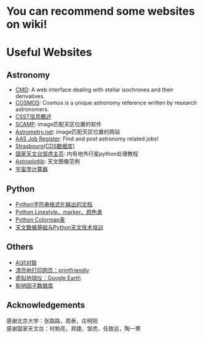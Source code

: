 # You can recommend some websites on wiki!

# Useful Websites
## Astronomy
* [CMD](http://stev.oapd.inaf.it/cgi-bin/cmd): A web interface dealing with stellar isochrones and their derivatives.
* [COSMOS](https://astronomy.swin.edu.au/cosmos/): Cosmos is a unique astronomy reference written by research astronomers.
* [CSST信息概述](https://github.com/CSSTsci/GalaxyAGN_science_discussion/wiki/CSST-Summary)
* [SCAMP](https://www.astromatic.net/software/scamp): image匹配天区位置的软件  
* [Astrometry.net](http://astrometry.net/): image匹配天区位置的网站  
* [AAS Job Register](https://jobregister.aas.org): Find and post astronomy related jobs!
* [Strasbourg(CDS数据库)](http://cdsportal.u-strasbg.fr/)
* [国家天文台邹虎主页](http://batc.bao.ac.cn/~zouhu/doku.php?id=projects:start): 内有地外行星python处理教程
* [Astroplotlib](http://astroplotlib.stsci.edu/): 天文图像范例
* [宇宙学计算器](https://ned.ipac.caltech.edu/help/cosmology_calc.html)

## Python
* [Python字符串格式化输出的文档](https://pyformat.info/)
* [Python Linestyle、marker、颜色表](https://www.cnblogs.com/darkknightzh/p/6117528.html)
* [Python Colormap表](https://blog.csdn.net/lly1122334/article/details/88535217)
* [天文数据基础与Python天文技术培训](https://hebl.china-vo.org/course/PIA2020/)

## Others
* [AI对对联](https://ai.binwang.me/couplet/)
* [漂亮地打印网页：printfriendly](https://www.printfriendly.com/)
* [虚拟地球仪：Google Earth](https://www.google.com/earth/)
* [影响因子数据库](https://academic-accelerator.com/Impact-Factor-IF/zh-CN/The-Astrophysical-Journal-Supplement-Series)

## Acknowledgements
感谢北京大学：张路路，周泰，庄明阳  
感谢国家天文台：何勃亮，郑捷，邹虎，任致远，陶一寒
